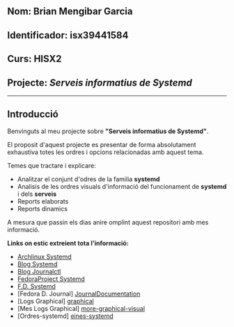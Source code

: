 ## Nom: Brian Mengibar Garcia

## Identificador: isx39441584

## Curs: HISX2

## Projecte: _Serveis informatius de Systemd_
---------------------------------------------------

## Introducció

Benvinguts al meu projecte sobre **"Serveis informatius de Systemd"**.

El proposit d'aquest projecte es presentar de forma absolutament exhaustiva 
totes les ordres i opcions relacionadas amb aquest tema.

Temes que tractare i explicare:

* Analitzar el conjunt d'odres de la familia **systemd**
* Analisis de les ordres visuals d'informació del funcionament de **systemd** i dels **serveis**
* Reports elaborats
* Reports dinamics

A mesura que passin els dias anire omplint aquest repositori amb mes informació.

**Links on estic extreient tota l'informació:**

* [Archlinux Systemd][archlinux]
* [Blog Systemd][blogsystemd]
* [Blog Journalctl][blogjournal]
* [FedoraProject Systemd][fedoraproject]
* [F.D. Systemd][DocumentationSystemd]
* [Fedora D. Journal] [JournalDocumentation]
* [Logs Graphical] [graphical]
* [Mes Logs Graphical] [more-graphical-visual]
* [Ordres-systemd] [eines-systemd]

[archlinux]: https://wiki.archlinux.org/index.php/systemd_(Espa%C3%B1ol)#Uso_b.C3.A1sico_de_systemctl
[blogsystemd]: http://www.rafaelrojas.net/2012/08/24/entendiendo-a-systemd/
[blogjournal]: https://juncotic.com/journalctl-comandos-interesantes/
[fedoraproject]: https://fedoraproject.org/wiki/Systemd
[DocumentationSystemd]: https://docs.fedoraproject.org/en-US/Fedora/24/html/System_Administrators_Guide/ch-Services_and_Daemons.html
[JournalDocumentation]: https://docs.fedoraproject.org/en-US/Fedora/24/html/System_Administrators_Guide/s1-Using_the_Journal.html
[graphical]: https://docs.fedoraproject.org/en-US/Fedora/24/html/System_Administrators_Guide/s1-managing_log_files_in_a_graphical_environment.html
[more-graphical-visual]: http://www.estrellateyarde.org/logs-en-linux
[eines-systemd]: https://diversidadyunpocodetodo.blogspot.com.es/2016/07/systemd-analyze-kcm-systemadm-systemctl.html
